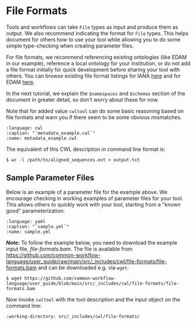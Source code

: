 # File Formats

Tools and workflows can take `File` types as input and produce them as output.
We also recommend indicating the format for `File` types. This helps document
for others how to use your tool while allowing you to do some simple
type-checking when creating parameter files.

For file formats, we recommend referencing existing ontologies (like EDAM in
our example), reference a local ontology for your institution, or do not add
a file format initially for quick development before sharing your tool with
others. You can browse existing file format listings for IANA [here][IANA] and
for EDAM [here][EDAM].

In the next tutorial, we explain  the `$namespaces` and `$schemas` section of the
document in greater detail, so don't worry about these for now.

Note that for added value `cwltool` can do some basic reasoning based on file
formats and warn you if there seem to be some obvious mismatches.

```{literalinclude} /_includes/cwl/file-formats/metadata_example.cwl
:language: cwl
:caption: "`metadata_example.cwl`"
:name: metadata_example.cwl
```

The equivalent of this CWL description in command line format is:

```{code-block} console
$ wc -l /path/to/aligned_sequences.ext > output.txt
```

## Sample Parameter Files

Below is an example of a parameter file for the example above. We encourage
checking in working examples of parameter files for your tool. This allows
others to quickly work with your tool, starting from a "known good"
parameterization.

```{literalinclude} /_includes/cwl/file-formats/sample.yml
:language: yaml
:caption: "`sample.yml`"
:name: sample.yml
```

___Note:___ To follow the example below, you need to download the example input file, *file-formats.bam*. The file is available from <https://github.com/common-workflow-language/user_guide/raw/main/src/_includes/cwl/file-formats/file-formats.bam>
 and can be downloaded e.g. via `wget`:

```{code-block}
$ wget https://github.com/common-workflow-language/user_guide/blob/main/src/_includes/cwl/file-formats/file-formats.bam
```

Now invoke `cwltool` with the tool description and the input object on the
command line:

```{runcmd} cwltool metadata_example.cwl sample.yml
:working-directory: src/_includes/cwl/file-formats/
```

[IANA]: https://www.iana.org/assignments/media-types/media-types.xhtml
[EDAM]: https://www.ebi.ac.uk/ols/ontologies/edam/terms?iri=http%3A%2F%2Fedamontology.org%2Fformat_1915

